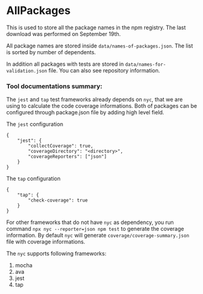 # AllPackages

This is used to store all the package names in the npm registry. The last download was performed on September 19th. 

All package names are stored inside `data/names-of-packages.json`. The list is sorted by number of dependents.

In addition all packages with tests are stored in `data/names-for-validation.json` file. You can also see repository information.

### Tool documentations summary:

The `jest` and `tap` test frameworks already depends on `nyc`, that we are using to calculate the code coverage informations. Both of packages can be configured through package.json file by adding high level field. 

The `jest` configuration
```
{
    "jest": {
        "collectCoverage": true,
        "coverageDirectory": "<directory>",
        "coverageReporters": ["json"]
    }
}
```
The `tap` configuration
```
{
    "tap": {
        "check-coverage": true
    }
}
```

For other frameworks that do not have `nyc` as dependency, you run command `npx nyc --reporter=json npm test` to generate the coverage information. By default `nyc` will generate `coverage/coverage-summary.json` file with coverage informations. 

The `nyc` supports following frameworks:
1. mocha
2. ava
3. jest
4. tap





